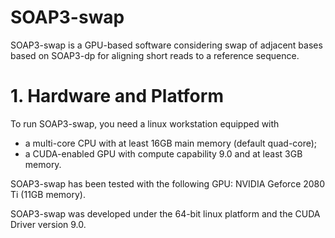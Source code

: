 # SOAP3-swap

SOAP3-swap is a GPU-based software considering swap of adjacent bases based on SOAP3-dp for aligning short reads to a reference sequence.

# <a name="Section1"></a>1. Hardware and Platform

To run SOAP3-swap, you need a linux workstation equipped with

  * a multi-core CPU with at least 16GB main memory (default quad-core);
  * a CUDA-enabled GPU with compute capability 9.0 and at least 3GB memory.

SOAP3-swap has been tested with the following GPU: NVIDIA Geforce 2080 Ti (11GB memory).

SOAP3-swap was developed under the 64-bit linux platform and the CUDA Driver version 9.0.
